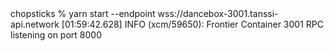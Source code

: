 <div id="termynal" data-termynal>
  <span data-ty="input"><span class="file-path"></span>
    chopsticks % yarn start --endpoint wss://dancebox-3001.tanssi-api.network
  </span>
  <span data-ty>
    [01:59:42.628] INFO (xcm/59650): Frontier Container 3001 RPC listening on port 8000
  </span>
</div>
